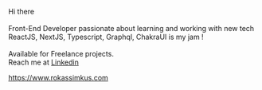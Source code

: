 Hi there
<br/>
<br/>
Front-End Developer passionate about learning and working with new tech 
<br/>
ReactJS, NextJS, Typescript, Graphql, ChakraUI is my jam !
<br/>
<br/>
Available for Freelance projects.
<br/>
Reach me at
[Linkedin](https://www.linkedin.com/in/rokassimkus/)

https://www.rokassimkus.com
